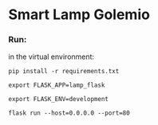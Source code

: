 # Smart Lamp Golemio

### Run:
in the virtual environment:

`pip install -r requirements.txt`

`export FLASK_APP=lamp_flask`

`export FLASK_ENV=development`

`flask run --host=0.0.0.0 --port=80`


